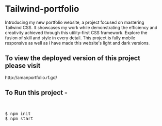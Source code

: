 # Tailwind-portfolio
Introducing my new portfolio website, a project focused on mastering Tailwind CSS. It showcases my work while demonstrating the efficiency and creativity achieved through this utility-first CSS framework. Explore the fusion of skill and style in every detail.
This project is fully mobile responsive as well as i have made this website's light and dark versions.

<h2>
  To view the deployed version of this project please visit
</h2>
  http://amanportfolio.rf.gd/


<h2>To Run this project - </h2>
<br>
<pre>
$ npm init
$ npm start
</pre>

